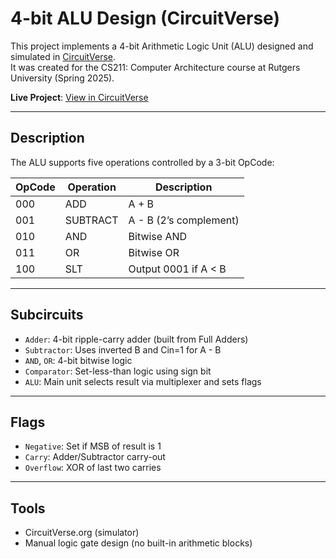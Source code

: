 # 4-bit ALU Design (CircuitVerse)

This project implements a 4-bit Arithmetic Logic Unit (ALU) designed and simulated in [CircuitVerse](https://circuitverse.org).  
It was created for the CS211: Computer Architecture course at Rutgers University (Spring 2025).

**Live Project**: [View in CircuitVerse](https://circuitverse.org/simulator/embed/untitled-da3a4770-a9ea-404f-b584-227d41c55722)

---

## Description

The ALU supports five operations controlled by a 3-bit OpCode:

| OpCode | Operation | Description              |
|--------|-----------|--------------------------|
| 000    | ADD       | A + B                    |
| 001    | SUBTRACT  | A - B (2’s complement)   |
| 010    | AND       | Bitwise AND              |
| 011    | OR        | Bitwise OR               |
| 100    | SLT       | Output 0001 if A < B     |

---

## Subcircuits

- `Adder`: 4-bit ripple-carry adder (built from Full Adders)
- `Subtractor`: Uses inverted B and Cin=1 for A - B
- `AND`, `OR`: 4-bit bitwise logic
- `Comparator`: Set-less-than logic using sign bit
- `ALU`: Main unit selects result via multiplexer and sets flags

---

## Flags

- `Negative`: Set if MSB of result is 1
- `Carry`: Adder/Subtractor carry-out
- `Overflow`: XOR of last two carries

---

## Tools

- CircuitVerse.org (simulator)
- Manual logic gate design (no built-in arithmetic blocks)

